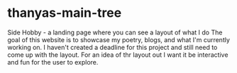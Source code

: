 # thanyas-main-tree
Side Hobby - a landing page where you can see a layout of what I do
The goal of this website is to showcase my poetry, blogs, and what I'm currently working on. 
I haven't created a deadline for this project and still need to come up with the layout.
For an idea of thr layout out I want it be interactive and fun for the user to explore.